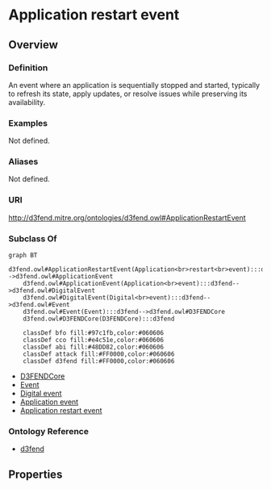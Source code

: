 # Application restart event

## Overview

### Definition
An event where an application is sequentially stopped and started, typically to refresh its state, apply updates, or resolve issues while preserving its availability.

### Examples
Not defined.

### Aliases
Not defined.

### URI
http://d3fend.mitre.org/ontologies/d3fend.owl#ApplicationRestartEvent

### Subclass Of
```mermaid
graph BT
    d3fend.owl#ApplicationRestartEvent(Application<br>restart<br>event):::d3fend-->d3fend.owl#ApplicationEvent
    d3fend.owl#ApplicationEvent(Application<br>event):::d3fend-->d3fend.owl#DigitalEvent
    d3fend.owl#DigitalEvent(Digital<br>event):::d3fend-->d3fend.owl#Event
    d3fend.owl#Event(Event):::d3fend-->d3fend.owl#D3FENDCore
    d3fend.owl#D3FENDCore(D3FENDCore):::d3fend
    
    classDef bfo fill:#97c1fb,color:#060606
    classDef cco fill:#e4c51e,color:#060606
    classDef abi fill:#48DD82,color:#060606
    classDef attack fill:#FF0000,color:#060606
    classDef d3fend fill:#FF0000,color:#060606
```

- [D3FENDCore](/docs/ontology/reference/model/D3FENDCore/D3FENDCore.md)
- [Event](/docs/ontology/reference/model/D3FENDCore/Event/Event.md)
- [Digital event](/docs/ontology/reference/model/D3FENDCore/Event/Digital%20event/Digital%20event.md)
- [Application event](/docs/ontology/reference/model/D3FENDCore/Event/Digital%20event/Application%20event/Application%20event.md)
- [Application restart event](/docs/ontology/reference/model/D3FENDCore/Event/Digital%20event/Application%20event/Application%20restart%20event/Application%20restart%20event.md)


### Ontology Reference
- [d3fend](http://d3fend.mitre.org/ontologies/d3fend.owl#)

## Properties
